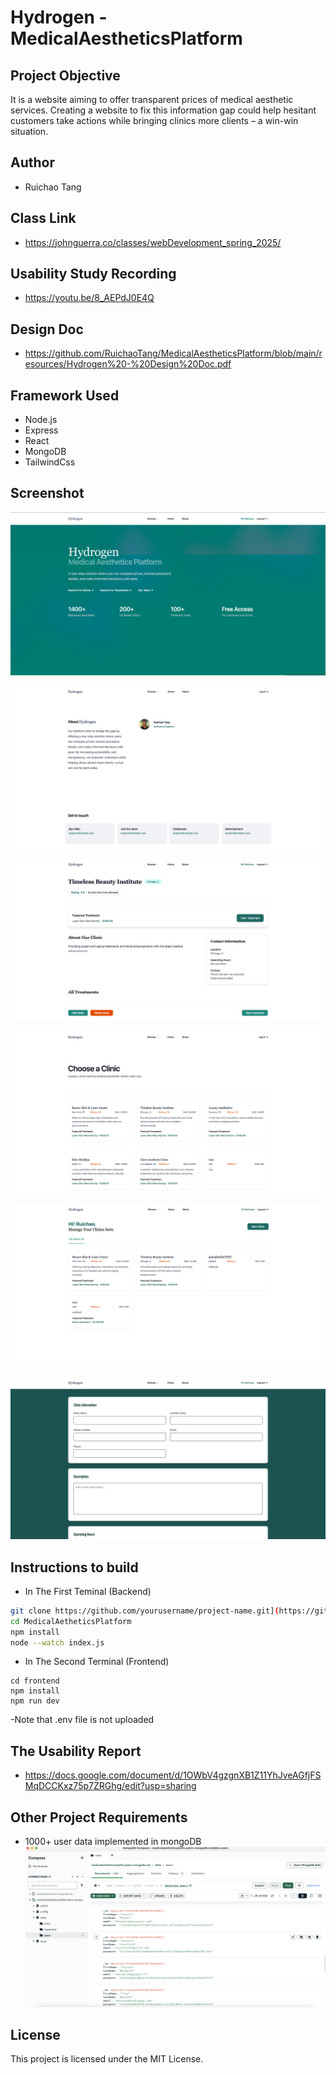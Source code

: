 # Hydrogen - MedicalAestheticsPlatform
## Project Objective
It is a website aiming to offer transparent prices of medical aesthetic services. Creating a website to fix this information gap could help hesitant customers take actions while bringing clinics more clients – a win-win situation.


## Author 
- Ruichao Tang

## Class Link
- https://johnguerra.co/classes/webDevelopment_spring_2025/

## Usability Study Recording
- https://youtu.be/8_AEPdJ0E4Q

## Design Doc
- https://github.com/RuichaoTang/MedicalAestheticsPlatform/blob/main/resources/Hydrogen%20-%20Design%20Doc.pdf

## Framework Used
- Node.js
- Express
- React
- MongoDB
- TailwindCss

## Screenshot
![Home Page Screenshot](./resources/homepage_screenshot.png)

![About Page Screenshot](https://github.com/RuichaoTang/MedicalAestheticsPlatform/blob/main/resources/截屏2025-03-25%2005.06.30.png?raw=true)

![Detail Page Screenshot](https://github.com/RuichaoTang/MedicalAestheticsPlatform/blob/main/resources/截屏2025-03-25%2005.07.49.png?raw=true)

![Clinics Page Screenshot](https://github.com/RuichaoTang/MedicalAestheticsPlatform/blob/main/resources/截屏2025-03-25%2005.07.12.png?raw=true)

![Dashboard Screenshot](https://github.com/RuichaoTang/MedicalAestheticsPlatform/blob/main/resources/截屏2025-03-25%2005.08.01.png?raw=true)

![Updating Page Screenshot](https://github.com/RuichaoTang/MedicalAestheticsPlatform/blob/main/resources/截屏2025-03-25%2005.08.13.png?raw=true)


## Instructions to build
- In The First Teminal (Backend)
```bash
git clone https://github.com/yourusername/project-name.git](https://github.com/RuichaoTang/MedicalAestheticsPlatform.git
cd MedicalAetheticsPlatform
npm install
node --watch index.js
```

- In The Second Terminal (Frontend)
```
cd frontend
npm install
npm run dev
```
-Note that .env file is not uploaded


## The Usability Report
- https://docs.google.com/document/d/1OWbV4gzgnXB1Z11YhJveAGfjFSMqDCCKxz75p7ZRGhg/edit?usp=sharing

## Other Project Requirements
- 1000+ user data implemented in mongoDB
![DB Screenshot](https://github.com/RuichaoTang/MedicalAestheticsPlatform/blob/main/resources/db_screenshot.png?raw=true)

## License
This project is licensed under the MIT License.
  


